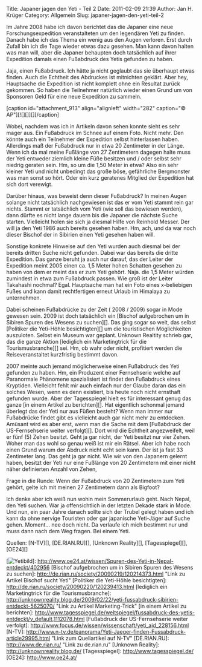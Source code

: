 Title: Japaner jagen den Yeti - Teil 2
Date: 2011-02-09 21:39
Author: Jan H. Krüger
Category: Allgemein
Slug: japaner-jagen-den-yeti-teil-2

Im Jahre 2008 habe ich davon berichtet das die Japaner eine neue
Forschungsexpedition veranstalteten um den legendären Yeti zu finden.
Danach habe ich das Thema ein wenig aus den Augen verloren. Erst durch
Zufall bin ich die Tage wieder etwas dazu gesehen. Man kann davon halten
was man will, aber die Japaner behaupten doch tatsächlich auf ihrer
Expedition damals einen Fußabdruck des Yetis gefunden zu haben.  
  
Jaja, einen Fußabdruck. Ich hätte ja nicht geglaubt das sie überhaupt
etwas finden. Auch die Echtheit des Abdruckes ist mitnichten geklärt.
Aber hey, Hauptsache die Expedition ist nicht komplett ohne ein Resultat
zurück gekommen. So haben die Teilnehmer natürlich wieder einen Grund um
von Sponsoren Geld für eine neue Expedition zu sammeln.  
  
<a name="more"></a>  
  
[caption id="attachment\_913" align="alignleft" width="282" caption="©
AP"][![][]][][/caption]  
  
Wobei, nachdem was ich in Artikeln davon sehen konnte sieht es sehr
mager aus. Ein Fußabdruck im Schnee auf einem Foto. Nicht mehr. Den
könnte auch ein Teilnehmer der Expedition selbst hinterlassen haben.
Allerdings maß der Fußabdruck nur in etwa 20 Zentimeter in der Länge.
Wenn ich da mal meine Fußlänge von 27 Zentimetern dagegen halte muss der
Yeti entweder ziemlich kleine Füße besitzen und / oder selbst sehr
niedrig geraten sein. Hm, so um die 1,50 Meter in etwa? Also ein sehr
kleiner Yeti und nicht unbedingt das große böse, gefährliche Bergmonster
was man sonst so hört. Oder ein kurz geratenes Mitglied der Expedition
hat sich dort verewigt.  
  
Darüber hinaus, was beweist denn dieser Fußabdruck? In meinen Augen
solange nicht tatsächlich nachgewiesen ist das er vom Yeti stammt rein
gar nichts. Stammt er tatsächlich vom Yeti (wie soll das bewiesen
werden), dann dürfte es nicht lange dauern bis die Japaner die nächste
Suche starten. Vielleicht holen sie sich ja diesmal Hilfe von Reinhold
Messer. Der will ja den Yeti 1986 auch bereits gesehen haben. Hm, ach,
und da war noch dieser Bischof der in Sibirien einen Yeti gesehen haben
will.  
  
Sonstige konkrete Hinweise auf den Yeti wurden auch diesmal bei der
bereits dritten Suche nicht gefunden. Dabei war das bereits die dritte
Expedition. Das ganze beruht ja auch nur darauf, das der Leiter der
Expedition meint 2005 einen ca. 1,5 Meter hohen Schatten gesehen zu
haben von dem er meint das er zum Yeti gehört. Naja. die 1,5 Meter
würden zumindest in etwa zum Fußabdruck passen. Wie groß ist der Leiter
Takahashi nochmal? Egal. Hauptsache man hat ein Foto eines x-beliebigen
Fußes und kann damit rechtfertigen erneut Urlaub im Himalaya zu
unternehmen.  
  
Dabei scheinen Fußabdrücke zu der Zeit ( 2008 / 2009) sogar in Mode
gewesen sein. 2009 ist doch tatsächlich ein [Bischof aufgebrochen um in
Sibiren Spuren des Wesens zu suchen][]. Das ging sogar so weit, das
selbst [Politiker die Yeti-Höhle besichtigten][] um die touristischen
Möglichkeiten auszuloten. Selbst ein Museum war geplant. Unknown
Realtity schrieb gar, das die ganze Aktion [lediglich ein Marketingtrick
für die Tourismusbranche][] sei. Hm, ob wahr oder nicht, profitiert
werden die Reiseveranstaltet kurzfristig bestimmt davon.  
  
2007 meinte auch jemand möglicherweise einen Fußabdruck des Yeti
gefunden zu haben. Hm, ein Produzent einer Fernsehserie welche auf
Paranormale Phänomene spezialisiert ist findet den Fußabdruck eines
Kryptiden. Vielleicht fehlt mir auch einfach nur der Glaube daran das
ein solches Wesen, wenn es denn existiert, bis heute noch nicht
ernsthaft gefunden wurde. Aber der Tagesspiegel hielt es für interessant
genug das ganze [in einem Artikel zu berichten][]. Hat eigentlich
schonmal jemand überlegt das der Yeti nur aus Füßen besteht? Wenn man
immer nur Fußabdrücke findet gibt es vielleicht auch gar nicht mehr zu
entdecken. Amüsant wird es aber erst, wenn man die Sache mit dem
[Fußabdruck der US-Fernsehserie weiter verfolgt][]. Dort wird die
Echtheit angezweifelt, weil er fünf (5) Zehen besitzt. Geht ja gar
nicht, der Yeti besitzt nur vier Zehen. Woher man das wohl so genau weiß
ist mir ein Rätsel. Aber ich habe noch einen Grund warum der Abdruck
nicht echt sein kann. Der ist ja fast 33 Zentimeter lang. Das geht ja
gar nicht. Wie wir von den Japanern gelernt haben, besitzt der Yeti nur
eine Fußlänge von 20 Zentimetern mit einer nicht näher definierten
Anzahl von Zehen,  
  
Frage in die Runde: Wenn der Fußabdruck von 20 Zentimetern zum Yeti
gehört, gelte ich mit meinen 27 Zentimetern dann als Bigfoot?  
  
Ich denke aber ich weiß nun wohin mein Sommerurlaub geht. Nach Nepal,
den Yeti suchen. War ja offensichtlich in der letzten Dekade stark in
Mode. Und nun, ein paar Jahre danach sollte sich der Trubel gelegt haben
und ich kann da ohne nervige Touristen oder gar japanische Yeti-Jäger
auf Suche gehen. Moment... nee doch nicht. Da verlaufe ich mich bestimmt
nur und muss dann nach dem Weg fragen. Bei einem Yeti.  
  
Quellen: [N-TV][], [DE.RIAN.RU][], [Unknown Reality][],
[Tagesspiegel][], [OE24][]

  [Yetibild]: http://www.janhkrueger.de/blog/wp-content/uploads/2011/02/403.207.jpeg
    "Abdruck des Yeti"
  [![Yetibild][]]: http://www.oe24.at/wissen/Spuren-des-Yeti-in-Nepal-entdeckt/402956
  [Bischof aufgebrochen um in Sibiren Spuren des Wesens zu suchen]: http://de.rian.ru/society/20090219/120214373.html
    "Link zu Artikel Bischof sucht Yeti"
  [Politiker die Yeti-Höhle besichtigten]: http://de.rian.ru/society/20090220/120239413.html
  [lediglich ein Marketingtrick für die Tourismusbranche]: http://unknownreality.blog.de/2009/02/22/yeti-fussabdruck-sibirien-entdeckt-5625070/
    "Link zu Artikel Marketing-Trick"
  [in einem Artikel zu berichten]: http://www.tagesspiegel.de/weltspiegel/fussabdruck-des-yetis-entdeckt/v_default,1112078.html
  [Fußabdruck der US-Fernsehserie weiter verfolgt]: http://www.focus.de/wissen/wissenschaft/yeti_aid_228156.html
  [N-TV]: http://www.n-tv.de/panorama/Yeti-Jaeger-finden-Fussabdruck-article29995.html
    "Link zum Quellartikel auf N-TV"
  [DE.RIAN.RU]: http://www.de.rian.ru/ "Link zu de.rian.ru"
  [Unknown Reality]: http://unknownreality.blog.de/
  [Tagesspiegel]: http://www.tagesspiegel.de/
  [OE24]: http://www.oe24.at/
